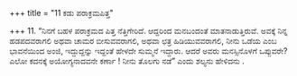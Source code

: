 +++
title = "11 ಕಡು ಪರಾಕ್ರಮಪಿತ್ತ"

+++
11. “ನಿನಗೆ ಬಹಳ ಪರಾಕ್ರಮದ ಪಿತ್ತ ನೆತ್ತಿಗೇರಿದೆ. ಆದ್ದರಿಂದ ಮನಬಂದಂತೆ ಮಾತನಾಡುತ್ತಿರುವೆ. ಅವಕ್ಕೆ ನಿನ್ನ ಹಡಪದವರಾಗಲಿ ಅಥವಾ ಚಾಮರ ಬೀಸುವವರಾಗಲಿ, ಅಥವಾ ಛತ್ರ  ಹಿಡಿಯುವವರಾಗಲಿ, ನೀನು ಒಡೆಯ ಎಂಬ ಭಾವನೆಯಿಂದ ಅಂಜಿ, ಇದ್ದುದ್ದನ್ನು ಇದ್ದಂತೆ ಹೇಳದೇ ಸುಮ್ಮನೆ ಇದ್ದಾರು. ಆದರೆ ಅವರು ಮನಸ್ಸಿನೊಳಗೆ ಒಪ್ಪುವರೇ? ಎಲೋ ಕದನಕ್ಕೆ ಅಯೋಗ್ಯನಾದವನೇ ಕರ್ಣಾ ! ನೀನು ತೊಲಗು ನಡೆ” ಎಂದು ಶಲ್ಯನು ಹೇಳಿದನು .